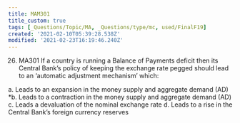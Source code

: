 ```yaml
---
title: MAM301
title_custom: true
tags: [_Questions/Topic/MA, _Questions/type/mc, used/FinalF19]
created: '2021-02-10T05:39:28.538Z'
modified: '2021-02-23T16:19:46.240Z'
---
```


26. MA301 If a country is running a Balance of Payments deficit then its Central Bank’s policy of keeping the exchange rate pegged should lead to an ‘automatic adjustment mechanism’ which:

a. Leads to an expansion in the money supply and aggregate demand (AD)
*b. Leads to a contraction in the money supply and aggregate demand (AD)
c. Leads a devaluation of the nominal exchange rate
d. Leads to a rise in the Central Bank’s foreign currency reserves
